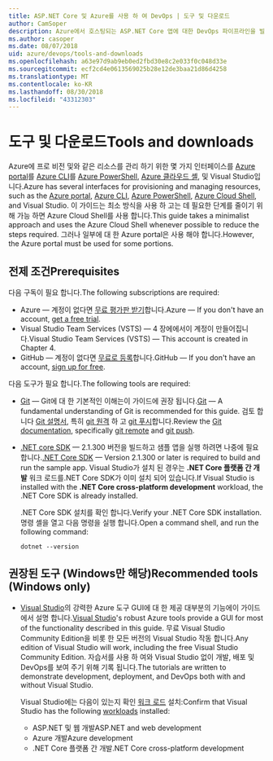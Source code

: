```yaml
---
title: ASP.NET Core 및 Azure를 사용 하 여 DevOps | 도구 및 다운로드
author: CamSoper
description: Azure에서 호스팅되는 ASP.NET Core 앱에 대한 DevOps 파이프라인을 빌드하는 방법에 대한 종단 간 지침을 제공하는 가이드입니다.
ms.author: casoper
ms.date: 08/07/2018
uid: azure/devops/tools-and-downloads
ms.openlocfilehash: a63e97d9ab9eb0ed2fbd30e8c2e033f0c048d33e
ms.sourcegitcommit: ecf2cd4e0613569025b28e12de3baa21d86d4258
ms.translationtype: MT
ms.contentlocale: ko-KR
ms.lasthandoff: 08/30/2018
ms.locfileid: "43312303"
---
```

# <a name="tools-and-downloads"></a><span data-ttu-id="1c810-103">도구 및 다운로드</span><span class="sxs-lookup"><span data-stu-id="1c810-103">Tools and downloads</span></span>

<span data-ttu-id="1c810-104">Azure에 프로 비전 및와 같은 리소스를 관리 하기 위한 몇 가지 인터페이스를 [Azure portal](https://portal.azure.com)를 [Azure CLI](https://docs.microsoft.com/cli/azure/)를 [Azure PowerShell](https://docs.microsoft.com/powershell/azure/overview), [Azure 클라우드 셸](https://shell.azure.com/bash), 및 Visual Studio입니다.</span><span class="sxs-lookup"><span data-stu-id="1c810-104">Azure has several interfaces for provisioning and managing resources, such as the [Azure portal](https://portal.azure.com), [Azure CLI](https://docs.microsoft.com/cli/azure/), [Azure PowerShell](https://docs.microsoft.com/powershell/azure/overview), [Azure Cloud Shell](https://shell.azure.com/bash), and Visual Studio.</span></span> <span data-ttu-id="1c810-105">이 가이드는 최소 방식을 사용 하 고는 데 필요한 단계를 줄이기 위해 가능 하면 Azure Cloud Shell를 사용 합니다.</span><span class="sxs-lookup"><span data-stu-id="1c810-105">This guide takes a minimalist approach and uses the Azure Cloud Shell whenever possible to reduce the steps required.</span></span> <span data-ttu-id="1c810-106">그러나 일부에 대 한 Azure portal은 사용 해야 합니다.</span><span class="sxs-lookup"><span data-stu-id="1c810-106">However, the Azure portal must be used for some portions.</span></span>

## <a name="prerequisites"></a><span data-ttu-id="1c810-107">전제 조건</span><span class="sxs-lookup"><span data-stu-id="1c810-107">Prerequisites</span></span>

<span data-ttu-id="1c810-108">다음 구독이 필요 합니다.</span><span class="sxs-lookup"><span data-stu-id="1c810-108">The following subscriptions are required:</span></span>

* <span data-ttu-id="1c810-109">Azure &mdash; 계정이 없다면 [무료 평가판 받기](https://azure.microsoft.com/free/)합니다.</span><span class="sxs-lookup"><span data-stu-id="1c810-109">Azure &mdash; If you don't have an account, [get a free trial](https://azure.microsoft.com/free/).</span></span>
* <span data-ttu-id="1c810-110">Visual Studio Team Services (VSTS) &mdash; 4 장에에서이 계정이 만들어집니다.</span><span class="sxs-lookup"><span data-stu-id="1c810-110">Visual Studio Team Services (VSTS) &mdash; This account is created in Chapter 4.</span></span>
* <span data-ttu-id="1c810-111">GitHub &mdash; 계정이 없다면 [무료로 등록](https://github.com/join)합니다.</span><span class="sxs-lookup"><span data-stu-id="1c810-111">GitHub &mdash; If you don't have an account, [sign up for free](https://github.com/join).</span></span>

<span data-ttu-id="1c810-112">다음 도구가 필요 합니다.</span><span class="sxs-lookup"><span data-stu-id="1c810-112">The following tools are required:</span></span>

* <span data-ttu-id="1c810-113">[Git](https://git-scm.com/downloads) &mdash; Git에 대 한 기본적인 이해는이 가이드에 권장 됩니다.</span><span class="sxs-lookup"><span data-stu-id="1c810-113">[Git](https://git-scm.com/downloads) &mdash; A fundamental understanding of Git is recommended for this guide.</span></span> <span data-ttu-id="1c810-114">검토 합니다 [Git 설명서](https://git-scm.com/doc), 특히 [git 원격](https://git-scm.com/docs/git-remote) 하 고 [git 푸시](https://git-scm.com/docs/git-push)합니다.</span><span class="sxs-lookup"><span data-stu-id="1c810-114">Review the [Git documentation](https://git-scm.com/doc), specifically [git remote](https://git-scm.com/docs/git-remote) and [git push](https://git-scm.com/docs/git-push).</span></span>
* <span data-ttu-id="1c810-115">[.NET core SDK](https://www.microsoft.com/net/download/) &mdash; 2.1.300 버전을 빌드하고 샘플 앱을 실행 하려면 나중에 필요 합니다.</span><span class="sxs-lookup"><span data-stu-id="1c810-115">[.NET Core SDK](https://www.microsoft.com/net/download/) &mdash; Version 2.1.300 or later is required to build and run the sample app.</span></span> <span data-ttu-id="1c810-116">Visual Studio가 설치 된 경우는 **.NET Core 플랫폼 간 개발** 워크 로드를.NET Core SDK가 이미 설치 되어 있습니다.</span><span class="sxs-lookup"><span data-stu-id="1c810-116">If Visual Studio is installed with the **.NET Core cross-platform development** workload, the .NET Core SDK is already installed.</span></span>

    <span data-ttu-id="1c810-117">.NET Core SDK 설치를 확인 합니다.</span><span class="sxs-lookup"><span data-stu-id="1c810-117">Verify your .NET Core SDK installation.</span></span> <span data-ttu-id="1c810-118">명령 셸을 열고 다음 명령을 실행 합니다.</span><span class="sxs-lookup"><span data-stu-id="1c810-118">Open a command shell, and run the following command:</span></span>

    ```console
    dotnet --version
    ```

## <a name="recommended-tools-windows-only"></a><span data-ttu-id="1c810-119">권장된 도구 (Windows만 해당)</span><span class="sxs-lookup"><span data-stu-id="1c810-119">Recommended tools (Windows only)</span></span>

* <span data-ttu-id="1c810-120">[Visual Studio](https://www.visualstudio.com/)의 강력한 Azure 도구 GUI에 대 한 제공 대부분의 기능에이 가이드에서 설명 합니다.</span><span class="sxs-lookup"><span data-stu-id="1c810-120">[Visual Studio](https://www.visualstudio.com/)'s robust Azure tools provide a GUI for most of the functionality described in this guide.</span></span> <span data-ttu-id="1c810-121">무료 Visual Studio Community Edition을 비롯 한 모든 버전의 Visual Studio 작동 합니다.</span><span class="sxs-lookup"><span data-stu-id="1c810-121">Any edition of Visual Studio will work, including the free Visual Studio Community Edition.</span></span> <span data-ttu-id="1c810-122">자습서를 사용 하 여와 Visual Studio 없이 개발, 배포 및 DevOps를 보여 주기 위해 기록 됩니다.</span><span class="sxs-lookup"><span data-stu-id="1c810-122">The tutorials are written to demonstrate development, deployment, and DevOps both with and without Visual Studio.</span></span>

  <span data-ttu-id="1c810-123">Visual Studio에는 다음이 있는지 확인 [워크 로드](https://docs.microsoft.com/visualstudio/install/modify-visual-studio) 설치:</span><span class="sxs-lookup"><span data-stu-id="1c810-123">Confirm that Visual Studio has the following [workloads](https://docs.microsoft.com/visualstudio/install/modify-visual-studio) installed:</span></span>

  * <span data-ttu-id="1c810-124">ASP.NET 및 웹 개발</span><span class="sxs-lookup"><span data-stu-id="1c810-124">ASP.NET and web development</span></span>
  * <span data-ttu-id="1c810-125">Azure 개발</span><span class="sxs-lookup"><span data-stu-id="1c810-125">Azure development</span></span>
  * <span data-ttu-id="1c810-126">.NET Core 플랫폼 간 개발</span><span class="sxs-lookup"><span data-stu-id="1c810-126">.NET Core cross-platform development</span></span>
